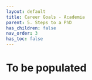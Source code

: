 ```yaml
---
layout: default
title: Career Goals - Academia
parent: 5. Steps to a PhD
has_children: false
nav_order: 3
has_toc: false
---
```


# To be populated

